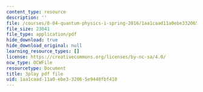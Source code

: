 ```yaml
---
content_type: resource
description: ''
file: /courses/8-04-quantum-physics-i-spring-2016/1aa1caad11a0ebe332065e9440fbf410_8NKsBpjXRt0.pdf
file_size: 23041
file_type: application/pdf
hide_download: true
hide_download_original: null
learning_resource_types: []
license: https://creativecommons.org/licenses/by-nc-sa/4.0/
ocw_type: OCWFile
resourcetype: Document
title: 3play pdf file
uid: 1aa1caad-11a0-ebe3-3206-5e9440fbf410
---
```

